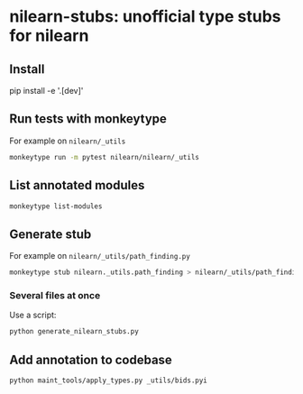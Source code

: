 # nilearn-stubs: unofficial type stubs for nilearn

## Install

pip install -e '.[dev]'


## Run tests with monkeytype

For example on `nilearn/_utils`

```bash
monkeytype run -m pytest nilearn/nilearn/_utils
```

## List annotated modules

```bash
monkeytype list-modules
```

## Generate stub

For example on `nilearn/_utils/path_finding.py`

```bash
monkeytype stub nilearn._utils.path_finding > nilearn/_utils/path_finding.pyi
```

### Several files at once

Use a script:

```bash
python generate_nilearn_stubs.py
```

## Add annotation to codebase

```bash
python maint_tools/apply_types.py _utils/bids.pyi
```
